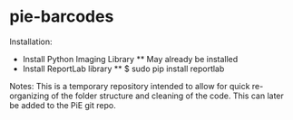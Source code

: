 pie-barcodes
============

Installation:
* Install Python Imaging Library
** May already be installed
* Install ReportLab library
** $ sudo pip install reportlab

Notes:
This is a temporary repository intended to allow for quick re-organizing of the folder structure and cleaning of the code. This can later be added to the PiE git repo.
